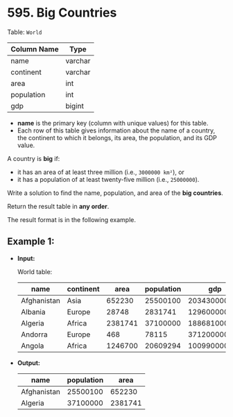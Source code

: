 # 595. Big Countries

Table: `World`

| Column Name | Type    |
|-------------|---------|
| name        | varchar |
| continent   | varchar |
| area        | int     |
| population  | int     |
| gdp         | bigint  |

- **name** is the primary key (column with unique values) for this table.
- Each row of this table gives information about the name of a country, the continent to which it belongs, its area, the population, and its GDP value.
 

A country is **big** if:

- it has an area of at least three million (i.e., `3000000 km²`), or
- it has a population of at least twenty-five million (i.e., `25000000`).

Write a solution to find the name, population, and area of the **big countries**.

Return the result table in **any order**.

The result format is in the following example.

 
## Example 1:

- **Input:**

    World table:

    | name        | continent | area    | population | gdp          |
    |-------------|-----------|---------|------------|--------------|
    | Afghanistan | Asia      | 652230  | 25500100   | 20343000000  |
    | Albania     | Europe    | 28748   | 2831741    | 12960000000  |
    | Algeria     | Africa    | 2381741 | 37100000   | 188681000000 |
    | Andorra     | Europe    | 468     | 78115      | 3712000000   |
    | Angola      | Africa    | 1246700 | 20609294   | 100990000000 |

- **Output:** 

    | name        | population | area    |
    |-------------|------------|---------|
    | Afghanistan | 25500100   | 652230  |
    | Algeria     | 37100000   | 2381741 |